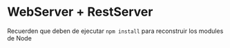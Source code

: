 # WebServer + RestServer

Recuerden que deben de ejecutar ```npm install``` para reconstruir los modules de Node